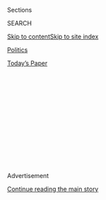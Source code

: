 <div id="app">

<div>

<div>

<div>

<div class="NYTAppHideMasthead css-1q2w90k e1suatyy0">

<div class="section css-ui9rw0 e1suatyy2">

<div class="css-eph4ug er09x8g0">

<div class="css-6n7j50">

</div>

<span class="css-1dv1kvn">Sections</span>

<div class="css-10488qs">

<span class="css-1dv1kvn">SEARCH</span>

</div>

[Skip to content](#site-content)[Skip to site
index](#site-index)

</div>

<div id="masthead-section-label" class="css-1wr3we4 eaxe0e00">

[Politics](https://www.nytimes.com/section/politics)

</div>

<div class="css-10698na e1huz5gh0">

</div>

</div>

<div id="masthead-bar-one" class="section hasLinks css-15hmgas e1csuq9d3">

<div class="css-uqyvli e1csuq9d0">

</div>

<div class="css-1uqjmks e1csuq9d1">

</div>

<div class="css-9e9ivx">

[](https://myaccount.nytimes.com/auth/login?response_type=cookie&client_id=vi)

</div>

<div class="css-1bvtpon e1csuq9d2">

[Today’s
Paper](https://www.nytimes.com/section/todayspaper)

</div>

</div>

</div>

</div>

<div data-aria-hidden="false">

<div id="site-content" data-role="main">

<div>

<div class="css-1aor85t" style="opacity:0.000000001;z-index:-1;visibility:hidden">

<div class="css-1hqnpie">

<div class="css-epjblv">

<span class="css-17xtcya">[Politics](/section/politics)</span><span class="css-x15j1o">|</span><span class="css-fwqvlz">Deciphering
the Patterns in Trump’s
Falsehoods</span>

</div>

<div class="css-k008qs">

<div class="css-1iwv8en">

<span class="css-18z7m18"></span>

<div>

</div>

</div>

<span class="css-1n6z4y">https://nyti.ms/2RlJddn</span>

<div class="css-1705lsu">

<div class="css-4xjgmj">

<div class="css-4skfbu" data-role="toolbar" data-aria-label="Social Media Share buttons, Save button, and Comments Panel with current comment count" data-testid="share-tools">

  - 
  - 
  - 
  - 
    
    <div class="css-6n7j50">
    
    </div>

  - 

</div>

</div>

</div>

</div>

</div>

</div>

<div id="NYT_TOP_BANNER_REGION" class="css-13pd83m">

</div>

<div id="top-wrapper" class="css-1sy8kpn">

<div id="top-slug" class="css-l9onyx">

Advertisement

</div>

[Continue reading the main
story](#after-top)

<div class="ad top-wrapper" style="text-align:center;height:100%;display:block;min-height:250px">

<div id="top" class="place-ad" data-position="top" data-size-key="top">

</div>

</div>

<div id="after-top">

</div>

</div>

<div>

<div id="sponsor-wrapper" class="css-1hyfx7x">

<div id="sponsor-slug" class="css-19vbshk">

Supported by

</div>

[Continue reading the main
story](#after-sponsor)

<div id="sponsor" class="ad sponsor-wrapper" style="text-align:center;height:100%;display:block">

</div>

<div id="after-sponsor">

</div>

</div>

<div class="css-186x18t">

</div>

<div class="css-1vkm6nb ehdk2mb0">

# Deciphering the Patterns in Trump’s Falsehoods

</div>

We review how President Trump bent the truth this year by repeating and
inflating falsehoods, shifting his statements, embellishing or omitting
details, and offering misleading attacks.

<div class="css-79elbk" data-testid="photoviewer-wrapper">

<div class="css-z3e15g" data-testid="photoviewer-wrapper-hidden">

</div>

<div class="css-1a48zt4 ehw59r15" data-testid="photoviewer-children">

![<span class="css-16f3y1r e13ogyst0" data-aria-hidden="true">In the
face of controversy or criticism, President Trump has defended initial
falsehoods with additional dubious
claims.</span><span class="css-cnj6d5 e1z0qqy90" itemprop="copyrightHolder"><span class="css-1ly73wi e1tej78p0">Credit...</span><span><span>Sarah
Silbiger/The New York
Times</span></span></span>](https://static01.nyt.com/images/2018/12/26/us/politics/00DC-FACTCHECK/merlin_147967236_a585df47-ed82-4b18-8bf6-9432089bed7a-articleLarge.jpg?quality=75&auto=webp&disable=upscale)

</div>

</div>

<div class="css-18e8msd">

<div class="css-vp77d3 epjyd6m0">

<div class="css-hus3qt ey68jwv0" data-aria-hidden="true">

[![Linda
Qiu](https://static01.nyt.com/images/2018/06/12/multimedia/author-linda-qiu/author-linda-qiu-thumbLarge.png
"Linda Qiu")](https://www.nytimes.com/by/linda-qiu)

</div>

<div class="css-1baulvz">

By [<span class="css-1baulvz last-byline" itemprop="name">Linda
Qiu</span>](https://www.nytimes.com/by/linda-qiu)

</div>

</div>

  - Dec. 29,
    2018

  - 
    
    <div class="css-4xjgmj">
    
    <div class="css-d8bdto" data-role="toolbar" data-aria-label="Social Media Share buttons, Save button, and Comments Panel with current comment count" data-testid="share-tools">
    
      - 
      - 
      - 
      - 
        
        <div class="css-6n7j50">
        
        </div>
    
      - 
    
    </div>
    
    </div>

</div>

</div>

<div class="section meteredContent css-1r7ky0e" name="articleBody" itemprop="articleBody">

<div class="css-1fanzo5 StoryBodyCompanionColumn">

<div class="css-53u6y8">

President Trump has a well-documented problem telling the truth.

Fact checkers have compiled lists of all of Mr. Trump’s falsehoods since
he took office (The Washington Post [counts
over 7,500](https://www.washingtonpost.com/graphics/politics/trump-claims-database/?utm_term=.f0fb3ee77790),
and The Toronto Star
[over 3,900](http://projects.thestar.com/donald-trump-fact-check/)),
rounded up his [most egregious
whoppers](https://www.politifact.com/truth-o-meter/article/2018/dec/11/trump-file-10-top-falsehoods-2018/)
in [year-end
lists](https://www.factcheck.org/2018/12/the-whoppers-of-2018/) and
scrutinized his claims in real time with [television
chyrons](https://www.washingtonpost.com/graphics/2018/lifestyle/style/how-cable-news-chyrons-have-adapted-to-the-trump-era/?utm_term=.5d2df35f9e33).

Here at The New York Times, [we have also
fact-checked](https://www.nytimes.com/spotlight/fact-checks) countless
campaign rallies, news conferences, interviews and Twitter posts. After
nearly two years of assessing the accuracy of Mr. Trump’s statements, we
can draw some conclusions not just about the scale of the president’s
mendacity, but also about how he uses inaccurate claims to advance his
agenda, criticize the news media and celebrate his achievements.

## Repetition and Inflation

Mr. Trump refuses to correct most of his inaccurate claims, instead
asserting them over and over again. They become, by sheer force of
repetition, “alternative facts” and staples of his campaign rallies and
speeches.

Examples abound. He has falsely characterized the December 2017 tax cuts
as the “largest” or the “biggest” in American history over 100 times
([several others were
larger](https://www.nytimes.com/2017/11/29/us/politics/fact-check-trump-tax-cuts.html)).
He has misleadingly said over 90 times that his promised wall along the
southern border is being built ([construction has not
begun](https://www.nytimes.com/2018/12/11/us/politics/fact-check-trump-border-wall.html)
[on any new
section](https://www.nytimes.com/2018/05/11/us/politics/trump-misleadingly-says-construction-has-already-begun-on-his-border-wall.html)).
He has falsely accused Democrats of supporting “open borders” over 60
times (Democratic lawmakers [support border
security](https://www.nytimes.com/2018/06/27/us/politics/fast-check-donald-trump-democrats-open-borders.html),
but not his border wall). And he has lobbed [over 250 inaccurate
attacks](https://www.nytimes.com/2018/08/18/us/politics/fact-check-trump-russia-election-interference-.html)
on the investigation into Russian election interference.

</div>

</div>

<div class="css-1fanzo5 StoryBodyCompanionColumn">

<div class="css-53u6y8">

Yet Mr. Trump does not rely on repetition alone. He also embellishes
talking points to amplify his achievements.

Take his repeated fabrication about the construction of new steel mills.
After his administration [announced tariffs on steel and aluminum
imports](https://www.nytimes.com/2018/03/01/business/trump-tariffs.html)
in March, the president claimed in June that United States Steel was
“[opening six new
plants](https://www.nytimes.com/2018/06/28/us/politics/fact-check-trump-north-dakota-rally.html).”
A month later, the number rose to
[seven](https://www.whitehouse.gov/briefings-statements/remarks-president-trump-economy/).
He has also occasionally cited
[eight](https://www.whitehouse.gov/briefings-statements/remarks-president-trump-signing-executive-order-strengthening-retirement-security-america/),
possibly
[nine](https://www.whitehouse.gov/briefings-statements/remarks-president-trump-united-states-mexico-canada-agreement/)
or a vague “many plants,” and he claimed once that plants were “[opening
up literally on a daily
basis](https://www.whitehouse.gov/briefings-statements/remarks-president-trump-dinner-business-leaders/).”
To date, United States Steel has yet to open or build one new plant,
though the company has restarted idled components of some plants.

Mr. Trump often pairs his misleading claim that his border wall is being
built with the statement that he received $1.6 billion from Congress to
fund it — though a spending bill from March stipulated that the money,
for border security, could not be used for the wall. In August, he
[added another $1.6
billion](https://www.youtube.com/watch?v=izMFU8g6uBo) to the count, with
no evidence. And despite [criticizing a spending
bill](https://twitter.com/realDonaldTrump/status/1042740913968164864)
passed in September for not appropriating any money for the wall, Mr.
Trump told campaign rally audiences in
[Illinois](https://www.c-span.org/video/?453628-1/president-trump-campaigns-republicans-illinois&start=1920),
[Texas](https://www.c-span.org/video/?453256-1/president-trump-campaigns-senator-ted-cruz-houston&start=1526)
and
[Mississippi](https://www.c-span.org/video/?452371-1/president-trump-holds-rally-mississippi&start=2935)
in October that his administration had secured a “third $1.6 billion.”

In some cases, true claims morph into false ones in Mr. Trump’s telling.
In December 2017, he was largely accurate in [saying a military spending
law](https://www.whitehouse.gov/briefings-statements/remarks-president-trump-marine-helicopter-squadron-one/)
would give troops the largest raise [in eight
years](https://fas.org/sgp/crs/natsec/IF10260.pdf#page=2). In March, he
then exaggerated that time frame to “[over a
decade](https://www.nytimes.com/2018/03/23/us/politics/fact-check-military-pay-immigrants.html).”
And in May, as he addressed Naval Academy graduates at Annapolis, Mr.
Trump wrongly characterized the wage increase as not just the largest,
but the “[first in 10
years](https://www.nytimes.com/2018/05/25/us/politics/fact-check-trump-naval-academy-speech.html).”

## Shifting and Deflecting

In the face of controversy or criticism, Mr. Trump has defended initial
falsehoods with additional dubious claims.

</div>

</div>

<div class="css-1fanzo5 StoryBodyCompanionColumn">

<div class="css-53u6y8">

This approach is evident in his shifting statements about the payment
that Michael D. Cohen, his former lawyer, made to a pornographic film
actress to keep her from speaking about their alleged affair. In April,
Mr. Trump [falsely denied knowing about the
payment](https://www.whitehouse.gov/briefings-statements/remarks-president-trump-press-gaggle-en-route-washington-d-c/).

After the F.B.I. raided Mr. Cohen’s office, Mr. Trump [acknowledged on
Twitter](https://twitter.com/realDonaldTrump/status/991992302267785216)
in May that Mr. Cohen received reimbursement for the payment and
asserted that it had nothing to do with his presidential campaign. Mr.
Cohen would later tell prosecutors that he acted at Mr. Trump’s
direction and to influence the election.

After the release of [an audio
recording](https://www.nytimes.com/2018/07/25/us/politics/trump-michael-cohen-recording.html?module=inline)
of the two men discussing a hush-money payment to another woman, Mr.
Trump [claimed in an August interview on “Fox &
Friends”](https://www.nytimes.com/2018/08/23/us/politics/fact-check-trump-fox-interview.html)
that he did not know about the payments until “later on” and that Mr.
Cohen “made the deals.” He then misleadingly compared Mr. Cohen’s
actions — a willful violation of campaign finance law — to a civil
infraction incurred by former President Barack Obama’s 2008 campaign.

By December, Mr. Trump’s defense had shifted further: “[I never directed
Michael Cohen to break the
law](https://twitter.com/realDonaldTrump/status/1073205176872435713).”

## Misleading Vagueness and Fanciful Details

The president is known for being unscripted and loose with language, but
he sometimes shows tactical restraint.

After Justice Brett M. Kavanaugh was confirmed to the Supreme Court and
in the days before the midterm elections, Mr. Trump told rallygoers [in
Missouri](https://www.c-span.org/video/?453853-1/president-trump-holds-missouri-rally-rush-limbaugh-sean-hannity&start=3234)
that “the accuser admitted she never met him, she never saw him, he
never touched her, talked to her, he had nothing to do with her, she
made up the story, it was false accusations.”

The omission of a name and the use of the words “the accuser” may give
the misleading impression that Christine Blasey Ford, who testified to
Congress that Justice Kavanaugh had sexually assaulted her when they
were teenagers, had recanted her account. But in fact, Mr. Trump was
referring to another little-known accuser named Judy Munro-Leighton, who
recanted her claim of sexual assault.

</div>

</div>

<div class="css-1fanzo5 StoryBodyCompanionColumn">

<div class="css-53u6y8">

Mr. Trump also regales his audience with elaborate stories. Some — like
his tales of unnamed “strong” or “tough” men, miners or steelworkers
crying and thanking him — may have occurred but are impossible to
verify.

Others, like his frequent attacks on Senator Richard Blumenthal,
Democrat of Connecticut, contain invented details. Not content with just
accurately pointing out that Mr. Blumenthal falsely claimed to have
served in Vietnam, Mr. Trump adds — with no evidence — that Mr.
Blumenthal said he had “[charged up Da
Nang](https://www.c-span.org/video/?452582-1/president-trump-rally-topeka-kansas&start=3080),”
[dodged
bullets](https://www.c-span.org/video/?453851-1/president-trump-campaigns-republicans-indiana&start=698)
and [saved the lives of fellow
soldiers](https://www.c-span.org/video/?c4754001/president-trump-criticizes-senator-blumenthal).

## Inventing Straw Men

The usual target of this particular strain of falsehoods is the news
media, which Mr. Trump suggests purposely underestimates or
misinterprets him.

Mr. Trump often lauds [strong job
growth](https://data.bls.gov/timeseries/ces0000000001?output_view=net_1mth)
under his watch and says that the “fake news” would have deemed such
numbers “impossible” or “ridiculous” during the 2016 campaign. Yet he
neglects to mention that the number of jobs added in the 22 months after
his inauguration — 4.2 million — is lower than the 4.8 million jobs
added in the 22 months before he took office, undermining the premise of
his retrodiction.

In another example, Mr. Trump turned a hypothetical talking point first
into a purported reality and then — after headlines debunking his claim
appeared — into a joke that he implied reporters had failed to grasp.

[At an October rally in
Arizona](https://www.c-span.org/video/?453287-1/president-trump-campaigns-mesa-arizona),
Mr. Trump criticized Democrats for allowing undocumented immigrants to
apply for driver’s licenses. “Next thing you know, they’ll want to buy
’em a car,” he speculated. “Then they’ll say the car’s not good
enough, we want — how about a Rolls-Royce?”

A day later, [at a campaign rally in
Nevada](https://www.c-span.org/video/?453249-1/president-trump-campaigns-nevada-republican-senator-dean-heller),
Mr. Trump presented this theory as reality, telling supporters that
Democrats wanted to give cars and licenses to undocumented immigrants in
addition to free health care and education.

</div>

</div>

<div class="css-1fanzo5 StoryBodyCompanionColumn">

<div class="css-53u6y8">

After the claim was
[debunked](https://www.snopes.com/fact-check/democrats-free-cars-immigrants/)
[by news
outlets,](https://www.politifact.com/truth-o-meter/statements/2018/oct/22/donald-trump/donald-trump-says-democrats-want-give-cars-undocum/)
Mr. Trump responded by ridiculing the news media for mentioning the
Rolls-Royce, which was not the actual subject of the fact checks.

“They said he gets a Pinocchio for that,” Mr. Trump [said to laughter at
a campaign rally in
Mississippi](https://www.youtube.com/watch?time_continue=1318&v=0ri5QQVhJhg),
referring to The Washington Post’s rating system for false claims. “They
got me\!”

*To suggest claims to check, email*
[*factcheck@nytimes.com*](mailto:factcheck@nytimes.com)*.*

</div>

</div>

</div>

<div>

</div>

<div>

</div>

<div>

</div>

<div>

<div id="bottom-wrapper" class="css-1ede5it">

<div id="bottom-slug" class="css-l9onyx">

Advertisement

</div>

[Continue reading the main
story](#after-bottom)

<div id="bottom" class="ad bottom-wrapper" style="text-align:center;height:100%;display:block;min-height:90px">

</div>

<div id="after-bottom">

</div>

</div>

</div>

</div>

</div>

## Site Index

<div>

</div>

## Site Information Navigation

  - [© <span>2020</span> <span>The New York Times
    Company</span>](https://help.nytimes.com/hc/en-us/articles/115014792127-Copyright-notice)

<!-- end list -->

  - [NYTCo](https://www.nytco.com/)
  - [Contact
    Us](https://help.nytimes.com/hc/en-us/articles/115015385887-Contact-Us)
  - [Work with us](https://www.nytco.com/careers/)
  - [Advertise](https://nytmediakit.com/)
  - [T Brand Studio](http://www.tbrandstudio.com/)
  - [Your Ad
    Choices](https://www.nytimes.com/privacy/cookie-policy#how-do-i-manage-trackers)
  - [Privacy](https://www.nytimes.com/privacy)
  - [Terms of
    Service](https://help.nytimes.com/hc/en-us/articles/115014893428-Terms-of-service)
  - [Terms of
    Sale](https://help.nytimes.com/hc/en-us/articles/115014893968-Terms-of-sale)
  - [Site
    Map](https://spiderbites.nytimes.com)
  - [Help](https://help.nytimes.com/hc/en-us)
  - [Subscriptions](https://www.nytimes.com/subscription?campaignId=37WXW)

</div>

</div>

</div>

</div>
